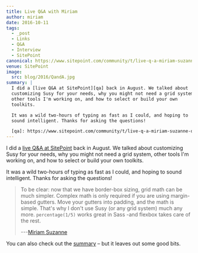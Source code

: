```yaml
---
title: Live Q&A with Miriam
author: miriam
date: 2016-10-11
tags:
  - _post
  - Links
  - Q&A
  - Interview
  - SitePoint
canonical: https://www.sitepoint.com/community/t/live-q-a-miriam-suzanne-on-susy-and-the-need-for-toolkits-on-18th-aug-2pm-pst/232664
venue: SitePoint
image:
  src: blog/2016/QandA.jpg
summary: |
  I did a [live Q&A at SitePoint][qa] back in August. We talked about
  customizing Susy for your needs, why you might not need a grid system,
  other tools I'm working on, and how to select or build your own
  toolkits.

  It was a wild two-hours of typing as fast as I could, and hoping to
  sound intelligent. Thanks for asking the questions!

  [qa]: https://www.sitepoint.com/community/t/live-q-a-miriam-suzanne-on-susy-and-the-need-for-toolkits-on-18th-aug-2pm-pst/232664
---
```


I did a [live Q&A at SitePoint] back in August. We talked about
customizing Susy for your needs, why you might not need a grid system,
other tools I'm working on, and how to select or build your own
toolkits.

It was a wild two-hours of typing as fast as I could, and hoping to
sound intelligent. Thanks for asking the questions!

> To be clear: now that we have border-box sizing, grid math can be much
> simpler. Complex math is only required if you are using margin-based
> gutters. Move your gutters into padding, and the math is simple.
> That's why I don't use Susy (or any grid system) much any more.
> `percentage(1/5)` works great in Sass -and flexbox takes care of the
> rest.
>
> ---[Miriam Suzanne][live Q&A at SitePoint]

You can also check out the [summary] – but it leaves out some good bits.

[live Q&A at SitePoint]: https://www.sitepoint.com/community/t/live-q-a-miriam-suzanne-on-susy-and-the-need-for-toolkits-on-18th-aug-2pm-pst/232664
[summary]: https://www.sitepoint.com/how-to-choose-the-right-css-toolkits-and-frameworks/
